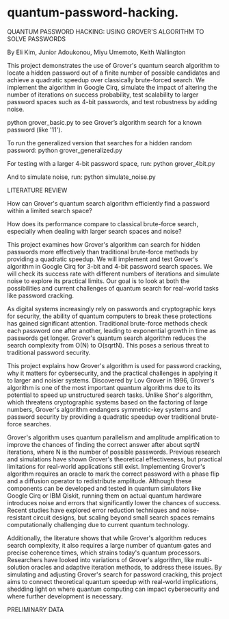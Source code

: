 # quantum-password-hacking.
QUANTUM PASSWORD HACKING: USING GROVER'S ALGORITHM TO SOLVE PASSWORDS


By Eli Kim, Junior Adoukonou, Miyu Umemoto, Keith Wallington

This project demonstrates the use of Grover's quantum search algorithm to locate a hidden password out of a finite number of possible candidates and achieve a quadratic speedup over classically brute-forced search. We implement the algorithm in Google Cirq, simulate the impact of altering the number of iterations on success probability, test scalability to larger password spaces such as 4-bit passwords, and test robustness by adding noise.

python grover_basic.py
to see Grover’s algorithm search for a known password (like '11').

To run the generalized version that searches for a hidden random password:
python grover_generalized.py

For testing with a larger 4-bit password space, run:
python grover_4bit.py

And to simulate noise, run:
python simulate_noise.py



LITERATURE REVIEW

How can Grover's quantum search algorithm efficiently find a password within a limited search space? 

How does its performance compare to classical brute-force search, especially when dealing with larger search spaces and noise?

This project examines how Grover's algorithm can search for hidden passwords more effectively than traditional brute-force methods by providing a quadratic speedup. We will implement and test Grover's algorithm in Google Cirq for 3-bit and 4-bit password search spaces. We will check its success rate with different numbers of iterations and simulate noise to explore its practical limits. Our goal is to look at both the possibilities and current challenges of quantum search for real-world tasks like password cracking. 

As digital systems increasingly rely on passwords and cryptographic keys for security, the ability of quantum computers to break these protections has gained significant attention. Traditional brute-force methods check each password one after another, leading to exponential growth in time as passwords get longer. Grover's quantum search algorithm reduces the search complexity from O(N) to O(sqrtN). This poses a serious threat to traditional password security. 

This project explains how Grover's algorithm is used for password cracking, why it matters for cybersecurity, and the practical challenges in applying it to larger and noisier systems. Discovered by Lov Grover in 1996, Grover's algorithm is one of the most important quantum algorithms due to its potential to speed up unstructured search tasks. Unlike Shor's algorithm, which threatens cryptographic systems based on the factoring of large numbers, Grover's algorithm endangers symmetric-key systems and password security by providing a quadratic speedup over traditional brute-force searches. 

Grover's algorithm uses quantum parallelism and amplitude amplification to improve the chances of finding the correct answer after about sqrtN iterations, where N is the number of possible passwords. Previous research and simulations have shown Grover's theoretical effectiveness, but practical limitations for real-world applications still exist. Implementing Grover's algorithm requires an oracle to mark the correct password with a phase flip and a diffusion operator to redistribute amplitude. Although these components can be developed and tested in quantum simulators like Google Cirq or IBM Qiskit, running them on actual quantum hardware introduces noise and errors that significantly lower the chances of success. Recent studies have explored error reduction techniques and noise-resistant circuit designs, but scaling beyond small search spaces remains computationally challenging due to current quantum technology.

Additionally, the literature shows that while Grover's algorithm reduces search complexity, it also requires a large number of quantum gates and precise coherence times, which strains today's quantum processors. Researchers have looked into variations of Grover's algorithm, like multi-solution oracles and adaptive iteration methods, to address these issues. By simulating and adjusting Grover's search for password cracking, this project aims to connect theoretical quantum speedup with real-world implications, shedding light on where quantum computing can impact cybersecurity and where further development is necessary.



PRELIMINARY DATA



